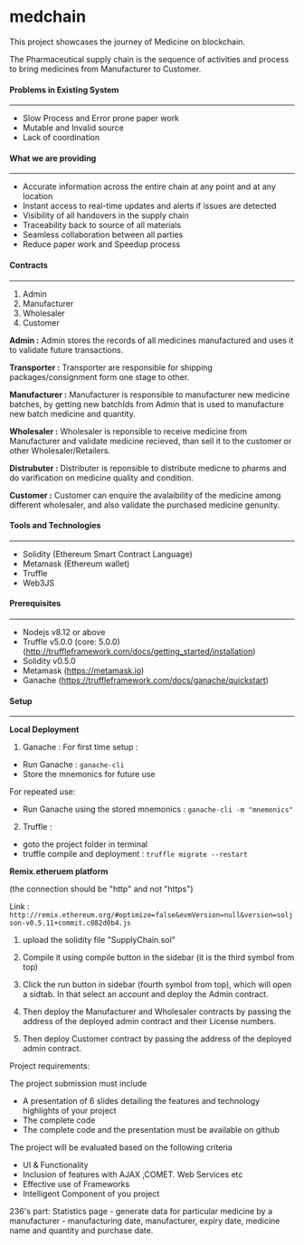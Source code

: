 # medchain

This project showcases the journey of Medicine on blockchain.

The Pharmaceutical supply chain is the sequence of activities and process to bring medicines from Manufacturer to Customer.

#### Problems in Existing System
---
- Slow Process and Error prone paper work
- Mutable and Invalid source
- Lack of coordination

#### What we are providing
---
- Accurate information across the entire chain at any point and at any location
- Instant access to real-time updates and alerts if issues are detected
- Visibility of all handovers in the supply chain
- Traceability back to source of all materials
- Seamless collaboration between all parties
- Reduce paper work and Speedup process

#### Contracts
---
1. Admin
2. Manufacturer
3. Wholesaler
4. Customer

**Admin :** Admin stores the records of all medicines manufactured and uses it to validate future transactions.

**Transporter :** Transporter are responsible for shipping packages/consignment form one stage to other.

**Manufacturer :** Manufacturer is responsible to manufacturer new medicine batches, by getting new batchIds from Admin that is used to manufacture new batch medicine and quantity.

**Wholesaler :** Wholesaler is reponsible to receive medicine from Manufacturer and validate medicine recieved, than sell it to the customer or other Wholesaler/Retailers. 

**Distrubuter :** Distributer is reponsible to distribute medicne to pharms and do varification on medicine quality and condition.

**Customer :** Customer can enquire the avalaibility of the medicine among different wholesaler, and also validate the purchased medicine genunity.

#### Tools and Technologies
---
- Solidity (Ethereum Smart Contract Language)
- Metamask (Ethereum wallet)
- Truffle
- Web3JS

#### Prerequisites
---
- Nodejs v8.12 or above
- Truffle v5.0.0 (core: 5.0.0) (http://truffleframework.com/docs/getting_started/installation)
- Solidity v0.5.0
- Metamask (https://metamask.io)
- Ganache (https://truffleframework.com/docs/ganache/quickstart)

#### Setup
---
**Local Deployment**
1. Ganache :
For first time setup :
- Run Ganache : ```ganache-cli```
- Store the mnemonics for future use

For repeated use:
- Run Ganache using the stored mnemonics : ```ganache-cli -m "mnemonics"```

2. Truffle :
- goto the project folder in terminal
- truffle compile and deployment : ```truffle migrate --restart```

**Remix.etheruem platform**

(the connection should be "http" and not "https")

Link : ```http://remix.ethereum.org/#optimize=false&evmVersion=null&version=soljson-v0.5.11+commit.c082d0b4.js```

1. upload the solidity file "SupplyChain.sol"

2. Compile it using compile button in the sidebar (it is the third symbol from top)

3. Click the run button in sidebar (fourth symbol from top), which will open a sidtab. In that select an account and deploy the Admin contract.

4. Then deploy the Manufacturer and Wholesaler contracts by passing the address of the deployed admin contract and their License numbers.

5. Then deploy Customer contract by passing the address of the deployed admin contract.














Project requirements:

The project submission must include
- A presentation of 6 slides detailing the features and technology highlights of your project
- The complete code 
- The complete code and the presentation must be available on github

The project will be evaluated based on the following criteria
- UI & Functionality
- Inclusion of features with AJAX ,COMET. Web Services etc
- Effective use of Frameworks
- Intelligent Component of you project


236's part: 
Statistics page - generate data for particular medicine by a manufacturer - manufacturing date, manufacturer, expiry date, medicine name and quantity and purchase date. 
